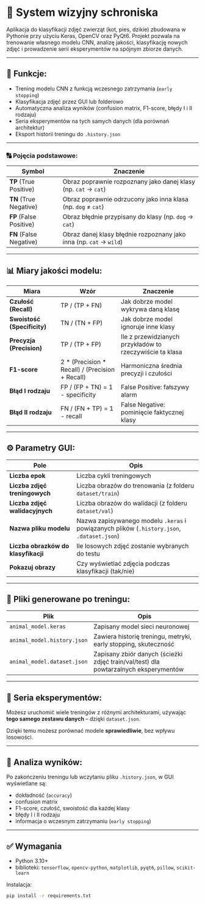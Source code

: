 # 🐾 System wizyjny schroniska

Aplikacja do klasyfikacji zdjęć zwierząt (kot, pies, dzikie) zbudowana w Pythonie przy użyciu Keras, OpenCV oraz PyQt6. Projekt pozwala na trenowanie własnego modelu CNN, analizę jakości, klasyfikację nowych zdjęć i prowadzenie serii eksperymentów na spójnym zbiorze danych.

---

## 🚀 Funkcje:
- Trening modelu CNN z funkcją wczesnego zatrzymania (`early stopping`)
- Klasyfikacja zdjęć przez GUI lub folderowo
- Automatyczna analiza wyników (confusion matrix, F1-score, błędy I i II rodzaju)
- Seria eksperymentów na tych samych danych (dla porównań architektur)
- Eksport historii treningu do `.history.json`

---


### 🔠 Pojęcia podstawowe:
| Symbol | Znaczenie |
|--------|-----------|
| **TP** (True Positive)  | Obraz poprawnie rozpoznany jako danej klasy (np. `cat` → `cat`) |
| **TN** (True Negative)  | Obraz poprawnie odrzucony jako inna klasa (np. `dog` ≠ `cat`) |
| **FP** (False Positive) | Obraz błędnie przypisany do klasy (np. `dog` → `cat`) |
| **FN** (False Negative) | Obraz danej klasy błędnie rozpoznany jako inna (np. `cat` → `wild`) |


---


## 📊 Miary jakości modelu:

| Miara                       | Wzór                                            | Znaczenie                                                   |
|-----------------------------|-------------------------------------------------|-------------------------------------------------------------|
| **Czułość (Recall)**        | TP / (TP + FN)                                  | Jak dobrze model wykrywa daną klasę                         |
| **Swoistość (Specificity)** | TN / (TN + FP)                                  | Jak dobrze model ignoruje inne klasy                        |
| **Precyzja (Precision)**    | TP / (TP + FP)                                  | Ile z przewidzianych przykładów to rzeczywiście ta klasa    |
| **F1-score**                | 2 * (Precision * Recall) / (Precision + Recall) | Harmoniczna średnia precyzji i czułości                     |
| **Błąd I rodzaju**          | FP / (FP + TN) = 1 - specificity                | False Positive: fałszywy alarm                              |
| **Błąd II rodzaju**         | FN / (FN + TP) = 1 - recall                     | False Negative: pominięcie faktycznej klasy                 |

---

## ⚙️ Parametry GUI:

| Pole                        | Opis |
|----------------------------|------|
| **Liczba epok**            | Liczba cykli treningowych |
| **Liczba zdjęć treningowych** | Liczba obrazów do trenowania (z folderu `dataset/train`) |
| **Liczba zdjęć walidacyjnych** | Liczba obrazów do walidacji (z folderu `dataset/val`) |
| **Nazwa pliku modelu**     | Nazwa zapisywanego modelu `.keras` i powiązanych plików (`.history.json`, `.dataset.json`) |
| **Liczba obrazków do klasyfikacji** | Ile losowych zdjęć zostanie wybranych do testu |
| **Pokazuj obrazy**         | Czy wyświetlać zdjęcia podczas klasyfikacji (tak/nie) |

---

## 📂 Pliki generowane po treningu:

| Plik | Opis |
|------|------|
| `animal_model.keras` | Zapisany model sieci neuronowej |
| `animal_model.history.json` | Zawiera historię treningu, metryki, early stopping, skuteczność |
| `animal_model.dataset.json` | Zapisany zbiór danych (ścieżki zdjęć train/val/test) dla powtarzalnych eksperymentów |

---

## 🔁 Seria eksperymentów:

Możesz uruchomić wiele treningów z różnymi architekturami, używając **tego samego zestawu danych** – dzięki `dataset.json`.

Dzięki temu możesz porównać modele **sprawiedliwie**, bez wpływu losowości.

---

## 🧪 Analiza wyników:

Po zakończeniu treningu lub wczytaniu pliku `.history.json`, w GUI wyświetlane są:
- dokładność (`accuracy`)
- confusion matrix
- F1-score, czułość, swoistość dla każdej klasy
- błędy I i II rodzaju
- informacja o wczesnym zatrzymaniu (`early stopping`)

---

## ✅ Wymagania

- Python 3.10+
- biblioteki: `tensorflow`, `opencv-python`, `matplotlib`, `pyqt6`, `pillow`, `scikit-learn`

Instalacja:
```bash
pip install -r requirements.txt
